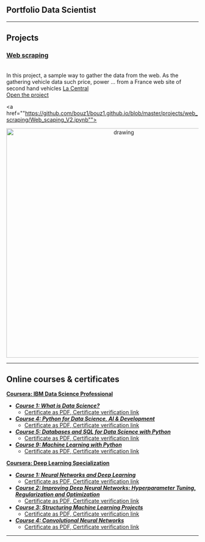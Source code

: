 ## Portfolio Data Scientist

---

## Projects
### [Web scraping](https://github.com/bouz1/bouz1.github.io/blob/master/projects/web_scraping/Web_scaping_V2.ipynb)
<br>
In this project, a sample way to gather the data from the web. As the gathering vehicle data such price, power ... from a France web site of second hand vehicles
<a href="https://www.lacentrale.fr">La Central</a>

<br>
<a href="https://github.com/bouz1/bouz1.github.io/blob/master/projects/web_scraping/Web_scaping_V2.ipynb">Open the project</a>
<br>



<a href=""https://github.com/bouz1/bouz1.github.io/blob/master/projects/web_scraping/Web_scaping_V2.ipynb"">
<p align="center">
   <img src="bouz1.github.io/images/img1.png" alt="drawing" width="600"/>
</p>
</a>

---
## Online courses & certificates

[**Coursera: IBM Data Science Professional**](https://www.coursera.org/professional-certificates/ibm-data-science?)

   * [***Course 1: What is Data Science?***](https://www.coursera.org/learn/what-is-datascience?specialization=ibm-data-science)
      * [Certificate as PDF](/certificates/IBM_DataScienceProfessional/Coursera_2ZH34DYCYWGN.pdf),[ Certificate verification link](https://www.coursera.org/verify/2ZH34DYCYWGN)
   * [***Course 4: Python for Data Science, AI & Development***](https://www.coursera.org/learn/python-for-applied-data-science-ai?specialization=ibm-data-science)
      * [Certificate as PDF](/certificates/IBM_DataScienceProfessional/Coursera_PFVHZ36PBVEU.pdf),[ Certificate verification link](https://www.coursera.org/verify/PFVHZ36PBVEU)
   * [***Course 5: Databases and SQL for Data Science with Python***](https://www.coursera.org/learn/sql-data-science?specialization=ibm-data-science)
      * [Certificate as PDF](/certificates/IBM_DataScienceProfessional/Coursera_9SG9UB7MTEKX.pdf),[ Certificate verification link](https://www.coursera.org/verify/9SG9UB7MTEKX)
   * [***Course 9: Machine Learning with Python***](https://www.coursera.org/learn/machine-learning-with-python?specialization=ibm-data-science)
      * [Certificate as PDF](/certificates/IBM_DataScienceProfessional/Coursera_RT5DRFX5QVQC.pdf),[ Certificate verification link](https://www.coursera.org/verify/RT5DRFX5QVQC)
   
[**Coursera: Deep Learning Specialization**](https://www.coursera.org/specializations/deep-learning?)
   
   * [***Course 1: Neural Networks and Deep Learning***](https://www.coursera.org/learn/neural-networks-deep-learning?specialization=deep-learning)
      * [Certificate as PDF](/certificates/DeepLearning_AI/Coursera_2885FW8HSZYA.pdf),[ Certificate verification link](https://www.coursera.org/verify/2885FW8HSZYA)
   * [***Course 2: Improving Deep Neural Networks: Hyperparameter Tuning, Regularization and Optimization***](https://www.coursera.org/learn/deep-neural-network?specialization=deep-learning)
      * [Certificate as PDF](/certificates/DeepLearning_AI/Coursera_X72CB3L6VBYZ.pdf),[ Certificate verification link](https://www.coursera.org/verify/X72CB3L6VBYZ)
   * [***Course 3: Structuring Machine Learning Projects***](https://www.coursera.org/learn/machine-learning-projects)
      * [Certificate as PDF](/certificates/DeepLearning_AI/Coursera_BTTCD3QQY7MN.pdf),[ Certificate verification link](https://www.coursera.org/verify/BTTCD3QQY7MN)
   * [***Course 4: Convolutional Neural Networks***](https://www.coursera.org/learn/convolutional-neural-networks?specialization=deep-learning)
      * [Certificate as PDF](/certificates/DeepLearning_AI/Coursera_Y24AKUPY9QY3.pdf),[ Certificate verification link](https://www.coursera.org/verify/Y24AKUPY9QY3)



---
